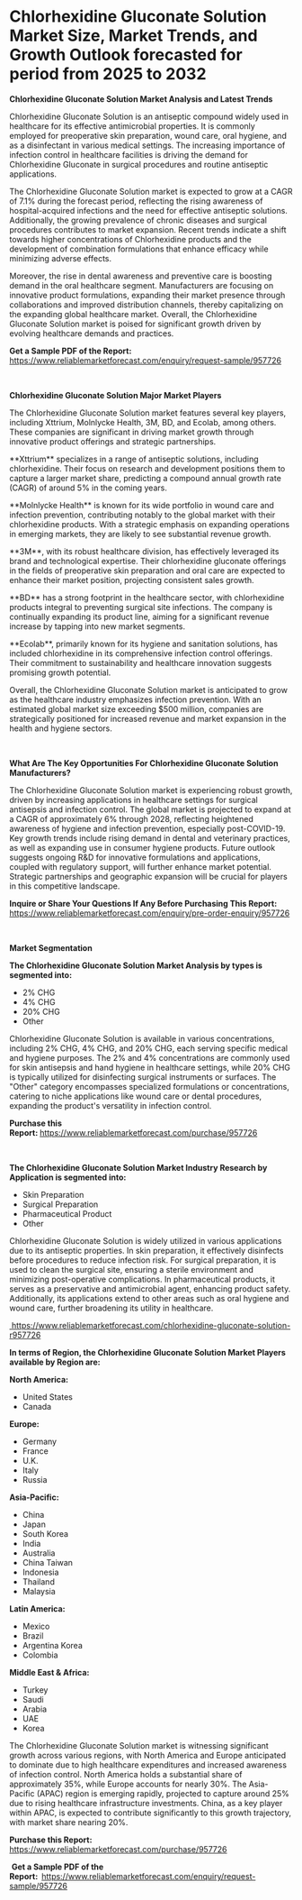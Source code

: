 <p><h1>Chlorhexidine Gluconate Solution Market Size, Market Trends, and Growth Outlook forecasted for period from 2025 to 2032</h1></p><p><strong>Chlorhexidine Gluconate Solution Market Analysis and Latest Trends</strong></p>
<p><p>Chlorhexidine Gluconate Solution is an antiseptic compound widely used in healthcare for its effective antimicrobial properties. It is commonly employed for preoperative skin preparation, wound care, oral hygiene, and as a disinfectant in various medical settings. The increasing importance of infection control in healthcare facilities is driving the demand for Chlorhexidine Gluconate in surgical procedures and routine antiseptic applications.</p><p>The Chlorhexidine Gluconate Solution market is expected to grow at a CAGR of 7.1% during the forecast period, reflecting the rising awareness of hospital-acquired infections and the need for effective antiseptic solutions. Additionally, the growing prevalence of chronic diseases and surgical procedures contributes to market expansion. Recent trends indicate a shift towards higher concentrations of Chlorhexidine products and the development of combination formulations that enhance efficacy while minimizing adverse effects. </p><p>Moreover, the rise in dental awareness and preventive care is boosting demand in the oral healthcare segment. Manufacturers are focusing on innovative product formulations, expanding their market presence through collaborations and improved distribution channels, thereby capitalizing on the expanding global healthcare market. Overall, the Chlorhexidine Gluconate Solution market is poised for significant growth driven by evolving healthcare demands and practices.</p></p>
<p><strong>Get a Sample PDF of the Report:&nbsp;</strong> <a href="https://www.reliablemarketforecast.com/enquiry/request-sample/957726?utm_campaign=3165&utm_medium=2&utm_source=Github&utm_content=ia&utm_term=19042025&utm_id=chlorhexidine-gluconate-solution">https://www.reliablemarketforecast.com/enquiry/request-sample/957726</a></p>
<p>&nbsp;</p>
<p><strong>Chlorhexidine Gluconate Solution Major Market Players</strong></p>
<p><p>The Chlorhexidine Gluconate Solution market features several key players, including Xttrium, Molnlycke Health, 3M, BD, and Ecolab, among others. These companies are significant in driving market growth through innovative product offerings and strategic partnerships.</p><p>**Xttrium** specializes in a range of antiseptic solutions, including chlorhexidine. Their focus on research and development positions them to capture a larger market share, predicting a compound annual growth rate (CAGR) of around 5% in the coming years.</p><p>**Molnlycke Health** is known for its wide portfolio in wound care and infection prevention, contributing notably to the global market with their chlorhexidine products. With a strategic emphasis on expanding operations in emerging markets, they are likely to see substantial revenue growth.</p><p>**3M**, with its robust healthcare division, has effectively leveraged its brand and technological expertise. Their chlorhexidine gluconate offerings in the fields of preoperative skin preparation and oral care are expected to enhance their market position, projecting consistent sales growth.</p><p>**BD** has a strong footprint in the healthcare sector, with chlorhexidine products integral to preventing surgical site infections. The company is continually expanding its product line, aiming for a significant revenue increase by tapping into new market segments.</p><p>**Ecolab**, primarily known for its hygiene and sanitation solutions, has included chlorhexidine in its comprehensive infection control offerings. Their commitment to sustainability and healthcare innovation suggests promising growth potential.</p><p>Overall, the Chlorhexidine Gluconate Solution market is anticipated to grow as the healthcare industry emphasizes infection prevention. With an estimated global market size exceeding $500 million, companies are strategically positioned for increased revenue and market expansion in the health and hygiene sectors.</p></p>
<p>&nbsp;</p>
<p><strong>What Are The Key Opportunities For Chlorhexidine Gluconate Solution Manufacturers?</strong></p>
<p><p>The Chlorhexidine Gluconate Solution market is experiencing robust growth, driven by increasing applications in healthcare settings for surgical antisepsis and infection control. The global market is projected to expand at a CAGR of approximately 6% through 2028, reflecting heightened awareness of hygiene and infection prevention, especially post-COVID-19. Key growth trends include rising demand in dental and veterinary practices, as well as expanding use in consumer hygiene products. Future outlook suggests ongoing R&D for innovative formulations and applications, coupled with regulatory support, will further enhance market potential. Strategic partnerships and geographic expansion will be crucial for players in this competitive landscape.</p></p>
<p><strong>Inquire or Share Your Questions If Any Before Purchasing This Report:</strong> <a href="https://www.reliablemarketforecast.com/enquiry/pre-order-enquiry/957726?utm_campaign=3165&utm_medium=2&utm_source=Github&utm_content=ia&utm_term=19042025&utm_id=chlorhexidine-gluconate-solution">https://www.reliablemarketforecast.com/enquiry/pre-order-enquiry/957726</a></p>
<p>&nbsp;</p>
<p><strong>Market Segmentation</strong></p>
<p><strong>The Chlorhexidine Gluconate Solution Market Analysis by types is segmented into:</strong></p>
<p><ul><li>2% CHG</li><li>4% CHG</li><li>20% CHG</li><li>Other</li></ul></p>
<p><p>Chlorhexidine Gluconate Solution is available in various concentrations, including 2% CHG, 4% CHG, and 20% CHG, each serving specific medical and hygiene purposes. The 2% and 4% concentrations are commonly used for skin antisepsis and hand hygiene in healthcare settings, while 20% CHG is typically utilized for disinfecting surgical instruments or surfaces. The "Other" category encompasses specialized formulations or concentrations, catering to niche applications like wound care or dental procedures, expanding the product's versatility in infection control.</p></p>
<p><strong>Purchase this Report:&nbsp;</strong><a href="https://www.reliablemarketforecast.com/purchase/957726?utm_campaign=3165&utm_medium=2&utm_source=Github&utm_content=ia&utm_term=19042025&utm_id=chlorhexidine-gluconate-solution">https://www.reliablemarketforecast.com/purchase/957726</a></p>
<p>&nbsp;</p>
<p><strong>The Chlorhexidine Gluconate Solution Market Industry Research by Application is segmented into:</strong></p>
<p><ul><li>Skin Preparation</li><li>Surgical Preparation</li><li>Pharmaceutical Product</li><li>Other</li></ul></p>
<p><p>Chlorhexidine Gluconate Solution is widely utilized in various applications due to its antiseptic properties. In skin preparation, it effectively disinfects before procedures to reduce infection risk. For surgical preparation, it is used to clean the surgical site, ensuring a sterile environment and minimizing post-operative complications. In pharmaceutical products, it serves as a preservative and antimicrobial agent, enhancing product safety. Additionally, its applications extend to other areas such as oral hygiene and wound care, further broadening its utility in healthcare.</p></p>
<p><a href="https://www.reliablemarketforecast.com/chlorhexidine-gluconate-solution-r957726?utm_campaign=3165&utm_medium=2&utm_source=Github&utm_content=ia&utm_term=19042025&utm_id=chlorhexidine-gluconate-solution">&nbsp;https://www.reliablemarketforecast.com/chlorhexidine-gluconate-solution-r957726</a></p>
<p><strong>In terms of Region, the Chlorhexidine Gluconate Solution Market Players available by Region are:</strong></p>
<p>
    <p> <strong> North America: </strong>
        <ul>
            <li>United States</li>
            <li>Canada</li>
        </ul>
        </p> 
    <p> <strong> Europe: </strong>
        <ul>
            <li>Germany</li>
            <li>France</li>
            <li>U.K.</li>
            <li>Italy</li>
            <li>Russia</li>
        </ul>
        </p> 
    <p> <strong> Asia-Pacific: </strong>
        <ul>
            <li>China</li>
            <li>Japan</li>
            <li>South Korea</li>
            <li>India</li>
            <li>Australia</li>
            <li>China Taiwan</li>
            <li>Indonesia</li>
            <li>Thailand</li>
            <li>Malaysia</li>
        </ul>
        </p> 
    <p> <strong> Latin America: </strong>
        <ul>
            <li>Mexico</li>
            <li>Brazil</li>
            <li>Argentina Korea</li>
            <li>Colombia</li>
        </ul>
        </p> 
    <p> <strong> Middle East & Africa: </strong>
        <ul>
            <li>Turkey</li>
            <li>Saudi</li>
            <li>Arabia</li>
            <li>UAE</li>
            <li>Korea</li>
        </ul>
    </p>
    </p>
<p><p>The Chlorhexidine Gluconate Solution market is witnessing significant growth across various regions, with North America and Europe anticipated to dominate due to high healthcare expenditures and increased awareness of infection control. North America holds a substantial share of approximately 35%, while Europe accounts for nearly 30%. The Asia-Pacific (APAC) region is emerging rapidly, projected to capture around 25% due to rising healthcare infrastructure investments. China, as a key player within APAC, is expected to contribute significantly to this growth trajectory, with market share nearing 20%.</p></p>
<p><strong>Purchase this Report: </strong><a href="https://www.reliablemarketforecast.com/purchase/957726?utm_campaign=3165&utm_medium=2&utm_source=Github&utm_content=ia&utm_term=19042025&utm_id=chlorhexidine-gluconate-solution">https://www.reliablemarketforecast.com/purchase/957726</a></p>
<p>&nbsp;<strong>Get a Sample PDF of the Report:&nbsp;&nbsp;</strong><a href="https://www.reliablemarketforecast.com/enquiry/request-sample/957726?utm_campaign=3165&utm_medium=2&utm_source=Github&utm_content=ia&utm_term=19042025&utm_id=chlorhexidine-gluconate-solution">https://www.reliablemarketforecast.com/enquiry/request-sample/957726</a></p>
<p><strong></strong></p>
<p><p></p><p></p><p></p></p>